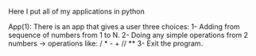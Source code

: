 Here I put all of my applications in python

App(1):
There is an app that gives a user three choices:
1- Adding from sequence of numbers from 1 to N.
2- Doing any simple operations from 2 numbers -> operations like: / * - + // **
3- Exit the program.


